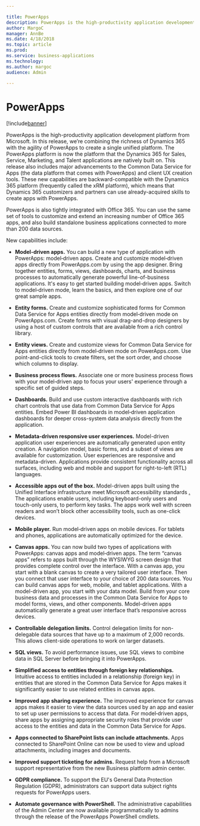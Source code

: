 ```yaml
---

title: PowerApps
description: PowerApps is the high-productivity application development platform from Microsoft.
author: MargoC
manager: AnnBe
ms.date: 4/18/2018
ms.topic: article
ms.prod: 
ms.service: business-applications
ms.technology: 
ms.author: margoc
audience: Admin

---
```

#  PowerApps




[!include[banner](../../../includes/banner.md)]

PowerApps is the high-productivity application development platform from
Microsoft. In this release, we’re combining the richness of Dynamics 365 with
the agility of PowerApps to create a single unified platform. The PowerApps
platform is now the platform that the Dynamics 365 for Sales, Service,
Marketing, and Talent applications are natively built on. This release also
includes major advancements to the Common Data Service for Apps (the data
platform that comes with PowerApps) and client UX creation tools. These new
capabilities are backward-compatible with the Dynamics 365 platform (frequently
called the xRM platform), which means that Dynamics 365 customizers and partners
can use already-acquired skills to create apps with PowerApps.



PowerApps is also tightly integrated with Office 365. You can use the same set
of tools to customize and extend an increasing number of Office 365 apps, and
also build standalone business applications connected to more than 200 data
sources.

New capabilities include:

-   **Model-driven apps.** You can build a new type of application with
    PowerApps: model‑driven apps. Create and customize model‑driven apps
    directly from PowerApps.com by using the app designer. Bring together
    entities, forms, views, dashboards, charts, and business processes to
    automatically generate powerful line-of-business applications. It's easy to
    get started building model‑driven apps. Switch to model‑driven mode, learn
    the basics, and then explore one of our great sample apps.

-   **Entity forms.** Create and customize sophisticated forms for Common Data
    Service for Apps entities directly from model‑driven mode on PowerApps.com.
    Create forms with visual drag-and-drop designers by using a host of custom
    controls that are available from a rich control library. 

-   **Entity views.** Create and customize views for Common Data Service for
    Apps entities directly from model‑driven mode on PowerApps.com. Use
    point-and-click tools to create filters, set the sort order, and choose
    which columns to display.

-   **Business process flows.** Associate one or more business process flows
    with your model‑driven app to focus your users' experience through a
    specific set of guided steps.

-   **Dashboards.** Build and use custom interactive dashboards with rich chart
    controls that use data from Common Data Service for Apps entities. Embed
    Power BI dashboards in model‑driven application dashboards for deeper
    cross-system data analysis directly from the application.

-   **Metadata-driven responsive user experiences.** Model-driven application
    user experiences are automatically generated upon entity creation. A
    navigation model, basic forms, and a subset of views are available for
    customization. User experiences are responsive and metadata-driven.
    Applications provide consistent functionality across all surfaces, including
    web and mobile and support for right-to-left (RTL) languages.

-   **Accessible apps out of the box.** Model-driven apps built using the
    Unified Interface infrastructure meet Microsoft accessibility standards
    [.](https://www.microsoft.com/en-us/trustcenter/compliance/accessibility)
    The applications enable users, including keyboard-only users and touch-only
    users, to perform key tasks. The apps work well with screen readers and
    won’t block other accessibility tools, such as one-click devices.

-   **Mobile player.** Run model‑driven apps on mobile devices. For tablets and
    phones, applications are automatically optimized for the device.

-   **Canvas apps.** You can now build two types of applications with PowerApps:
    canvas apps and model‑driven apps. The term “canvas apps” refers to apps
    built through the WYSIWYG screen design that provides complete control over
    the interface. With a canvas app, you start with a blank canvas to create a
    very tailored user interface. Then you connect that user interface to your
    choice of 200 data sources. You can build canvas apps for web, mobile, and
    tablet applications. With a model-driven app, you start with your data
    model. Build from your core business data and processes in the Common Data
    Service for Apps to model forms, views, and other components. Model-driven
    apps automatically generate a great user interface that’s responsive across
    devices.

-   **Controllable delegation limits.** Control delegation limits for
    non-delegable data sources that have up to a maximum of 2,000 records. This
    allows client-side operations to work on larger datasets.

-   **SQL views.** To avoid performance issues, use SQL views to combine data in
    SQL Server before bringing it into PowerApps.

-   **Simplified access to entities through foreign key relationships.**
    Intuitive access to entities included in a relationship (foreign key) in
    entities that are stored in the Common Data Service for Apps makes it
    significantly easier to use related entities in canvas apps.

-   **Improved app sharing experience.** The improved experience for canvas apps
    makes it easier to view the data sources used by an app and easier to set up
    user permissions to access that data. For model‑driven apps, share apps by
    assigning appropriate security roles that provide user access to the
    entities and data in the Common Data Service for Apps.



-   **Apps connected to SharePoint lists can include attachments.** Apps
    connected to SharePoint Online can now be used to view and upload
    attachments, including images and documents.

-   **Improved support ticketing for admins.** Request help from a Microsoft
    support representative from the new Business platform admin center.

-   **GDPR compliance.** To support the EU's General Data Protection Regulation
    (GDPR), administrators can support data subject rights requests for
    PowerApps users.

-   **Automate governance with PowerShell.** The administrative capabilities of
    the Admin Center are now available programmatically to admins through the
    release of the PowerApps PowerShell cmdlets.
